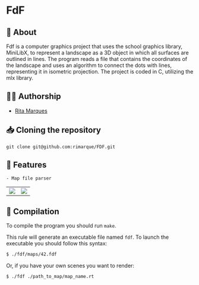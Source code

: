 # **FdF**

## :speech_balloon: **About**
Fdf is a computer graphics project that uses  the school graphics library, MiniLibX,  to represent a landscape as a 3D object in which all surfaces are outlined in lines. 
The program reads a file that contains the coordinates of the landscape and uses an algorithm to connect the dots with lines, representing it in isometric projection.
The project is coded in C, utilizing the mlx library.

## 🙋‍♀️ **Authorship**
- [Rita Marques](https://github.com/rimarque)

## :inbox_tray: **Cloning the repository**

```shell
git clone git@github.com:rimarque/FDF.git 
```

## 💎 **Features**
```
- Map file parser
```


<table align=center>
	<tbody>
		<tr>
			<td><image src="img/"></td>
			<td><image src="img/"></td>
		</tr>
	</tbody>
</table>

## :link: **Compilation**
To compile the program you should run `make`.

This rule will generate an executable file named `fdf`. To launch the executable you should follow this syntax:

```sh
$ ./fdf/maps/42.fdf
```
Or, if you have your own scenes you want to render:

```sh
$ ./fdf ./path_to_map/map_name.rt
```
